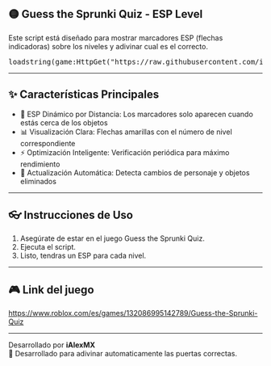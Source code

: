 ## 🟡 Guess the Sprunki Quiz - ESP Level

Este script está diseñado para mostrar marcadores ESP (flechas indicadoras) sobre los niveles y adivinar cual es el correcto.

<pre>loadstring(game:HttpGet("https://raw.githubusercontent.com/iAlexMX/Guess-the-Sprunki-Quiz/refs/heads/main/Guess%20the%20Sprunki%20Quiz%20by%20iAlexMX.lua"))()</pre>

---

## ✨ Características Principales

- 🎯 ESP Dinámico por Distancia: Los marcadores solo aparecen cuando estás cerca de los objetos
- 📊 Visualización Clara: Flechas amarillas con el número de nivel correspondiente
- ⚡ Optimización Inteligente: Verificación periódica para máximo rendimiento
- 🔄 Actualización Automática: Detecta cambios de personaje y objetos eliminados

---

## 👓 Instrucciones de Uso

1. Asegúrate de estar en el juego Guess the Sprunki Quiz.
2. Ejecuta el script.
3. Listo, tendras un ESP para cada nivel.

---

## 🎮 Link del juego

https://www.roblox.com/es/games/132086995142789/Guess-the-Sprunki-Quiz

---

Desarrollado por **iAlexMX**  
🥇 Desarrollado para adivinar automaticamente las puertas correctas.
